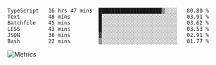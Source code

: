 <!--START_SECTION:waka-->

```text
TypeScript   16 hrs 47 mins  ████████████████████▒░░░░   80.80 %
Text         48 mins         █░░░░░░░░░░░░░░░░░░░░░░░░   03.91 %
Batchfile    45 mins         █░░░░░░░░░░░░░░░░░░░░░░░░   03.62 %
LESS         43 mins         █░░░░░░░░░░░░░░░░░░░░░░░░   03.53 %
JSON         36 mins         ▓░░░░░░░░░░░░░░░░░░░░░░░░   02.91 %
Bash         22 mins         ▒░░░░░░░░░░░░░░░░░░░░░░░░   01.77 %
```

<!--END_SECTION:waka-->

![Metrics](https://metrics.lecoq.io/TachibanaKimika?template=classic&base.activity=0&base.community=0&base.repositories=0&languages=1&isocalendar=1&isocalendar.duration=half-year&languages.limit=8&languages.sections=most-used&languages.colors=github&languages.threshold=0%25&languages.indepth=false&languages.recent.load=300&languages.recent.days=14&config.timezone=Asia%2FShanghai)
